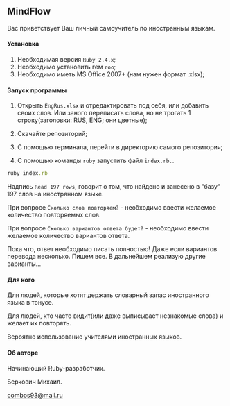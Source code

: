 ## MindFlow

Вас приветствует Ваш личный самоучитель по иностранным языкам.

#### Установка
1) Необходимая версия `Ruby 2.4.x`;
2) Необходимо установить гем `roo`;
3) Необходимо иметь MS Office 2007+ (нам нужен формат .xlsx);


#### Запуск программы
1) Открыть `EngRus.xlsx` и отредактировать под себя, или добавить своих слов. Или заного переписать слова, но не 
трогать 1 строку(заголовки: RUS, ENG; они цветные);

2) Скачайте репозиторий;
3) С помощью терминала, перейти в директорию самого репозитория;
4) С помощью команды `ruby` запустить файл `index.rb.`.

```rb
ruby index.rb
```

Надпись `Read 197 rows`, говорит о том, что найдено и занесено в "базу" 197 слов на иностранном языке.

При вопросе `Сколько слов повторяем?` - необходимо ввести желаемое количество повторяемых слов.

При вопросе `Сколько вариантов ответа будет?` - необходимо ввести желаемое количество вариантов ответа.

Пока что, ответ необходимо писать полностью! Даже если вариантов перевода несколько. Пишем все.
В дальнейшем реализую другие варианты...

#### Для кого
Для людей, которые хотят держать словарный запас иностранного языка в тонусе.

Для людей, кто часто видит(или даже выписывает незнакомые слова) и желает их повторять.

Вероятно использование учителями иностранных языков.

#### Об авторе
Начинающий Ruby-разработчик.

Беркович Михаил.

combos93@mail.ru